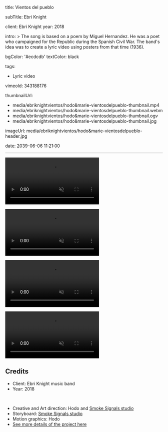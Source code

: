 title: Vientos del pueblo

subTitle: Ebri Knight

client: Ebri Knight
year: 2018

intro: >
  The song is based on a poem by Miguel Hernandez. He was a poet who campaigned for the Republic during the Spanish Civil War. The band's idea was to create a lyric video using posters from that time (1936).

bgColor: '#ecdcdb'
textColor: black

tags:
  - Lyric video

vimeoId: 343188176

thumbnailUrl:
  - media/ebriknightvientos/hodo&marie-vientosdelpueblo-thumbnail.mp4
  - media/ebriknightvientos/hodo&marie-vientosdelpueblo-thumbnail.webm
  - media/ebriknightvientos/hodo&marie-vientosdelpueblo-thumbnail.ogv
  - media/ebriknightvientos/hodo&marie-vientosdelpueblo-thumbnail.jpg

imageUrl: media/ebriknightvientos/hodo&marie-vientosdelpueblo-header.jpg

date: 2039-06-06 11:21:00



---

<!-- This is a 1x VIDEO gallery -->
<!-- Always add a linebreak between images -->
<!-- It needs two images between paragraph tags -->
<div class="gallery gallery-1">

<p>
	<video playsinline="playsinline" muted loop autoplay >
			<source src="/demo/media/ebriknightvientos/hodo&marie-vientosdelpueblo-1.mp4" type="video/mp4">
			<source src="/demo/media/ebriknightvientos/hodo&marie-vientosdelpueblo-1.webm" type="video/webm">
	</video>
</p>


</div>


<!-- This is a 1x VIDEO gallery -->
<!-- Always add a linebreak between images -->
<!-- It needs two images between paragraph tags -->
<div class="gallery gallery-1">

<p>
	<video playsinline="playsinline" muted loop autoplay>
			<source src="/demo/media/ebriknightvientos/hodo&marie-vientosdelpueblo-2.mp4" type="video/mp4">
			<source src="/demo/media/ebriknightvientos/hodo&marie-vientosdelpueblo-2.webm" type="video/webm">
	</video>
</p>


</div>


<!-- This is a 1x VIDEO gallery -->
<!-- Always add a linebreak between images -->
<!-- It needs two images between paragraph tags -->
<div class="gallery gallery-1">

<p>
	<video playsinline="playsinline" muted loop autoplay>
			<source src="/demo/media/ebriknightvientos/hodo&marie-vientosdelpueblo-3.mp4" type="video/mp4">
			<source src="/demo/media/ebriknightvientos/hodo&marie-vientosdelpueblo-3.webm" type="video/webm">
	</video>
</p>


</div>


<!-- This is a 1x VIDEO gallery -->
<!-- Always add a linebreak between images -->
<!-- It needs two images between paragraph tags -->
<div class="gallery gallery-1">

<p>
	<video playsinline="playsinline" muted loop autoplay>
			<source src="/demo/media/ebriknightvientos/hodo&marie-vientosdelpueblo-4.mp4" type="video/mp4">
			<source src="/demo/media/ebriknightvientos/hodo&marie-vientosdelpueblo-4.webm" type="video/webm">
	</video>
</p>


</div>




<!-- Sample credits secion -->

## Credits

* Client: Ebri Knight music band
* Year: 2018  
  
<br>

* Creative and Art direction: Hodo and <a href="http://www.smokesignalsstudio.com" target="_blank">Smoke Signals studio</a>
* Storyboard: <a href="http://www.smokesignalsstudio.com" target="_blank">Smoke Signals studio</a>
* Motion graphics: Hodo
* <a href="https://www.behance.net/gallery/61362853/Vientos-del-Pueblo-Ebri-Knight-Lyric-Video" target="_blank">See more details of the project here</a>